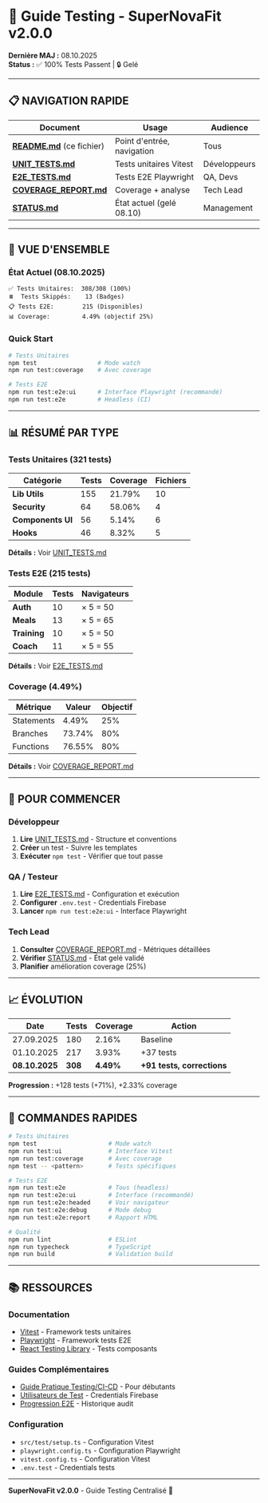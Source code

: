 # 🧪 Guide Testing - SuperNovaFit v2.0.0

**Dernière MAJ :** 08.10.2025  
**Status :** ✅ 100% Tests Passent | 🔒 Gelé

---

## 📋 NAVIGATION RAPIDE

| Document                                     | Usage                      | Audience     |
| -------------------------------------------- | -------------------------- | ------------ |
| **[README.md](README.md)** (ce fichier)      | Point d'entrée, navigation | Tous         |
| **[UNIT_TESTS.md](UNIT_TESTS.md)**           | Tests unitaires Vitest     | Développeurs |
| **[E2E_TESTS.md](E2E_TESTS.md)**             | Tests E2E Playwright       | QA, Devs     |
| **[COVERAGE_REPORT.md](COVERAGE_REPORT.md)** | Coverage + analyse         | Tech Lead    |
| **[STATUS.md](STATUS.md)**                   | État actuel (gelé 08.10)   | Management   |

---

## 🎯 VUE D'ENSEMBLE

### État Actuel (08.10.2025)

```
✅ Tests Unitaires:  308/308 (100%)
⏸️  Tests Skippés:    13 (Badges)
📋 Tests E2E:        215 (Disponibles)
📊 Coverage:         4.49% (objectif 25%)
```

### Quick Start

```bash
# Tests Unitaires
npm test                 # Mode watch
npm run test:coverage    # Avec coverage

# Tests E2E
npm run test:e2e:ui      # Interface Playwright (recommandé)
npm run test:e2e         # Headless (CI)
```

---

## 📊 RÉSUMÉ PAR TYPE

### Tests Unitaires (321 tests)

| Catégorie         | Tests | Coverage | Fichiers |
| ----------------- | ----- | -------- | -------- |
| **Lib Utils**     | 155   | 21.79%   | 10       |
| **Security**      | 64    | 58.06%   | 4        |
| **Components UI** | 56    | 5.14%    | 6        |
| **Hooks**         | 46    | 8.32%    | 5        |

**Détails :** Voir [UNIT_TESTS.md](UNIT_TESTS.md)

### Tests E2E (215 tests)

| Module       | Tests | Navigateurs |
| ------------ | ----- | ----------- |
| **Auth**     | 10    | × 5 = 50    |
| **Meals**    | 13    | × 5 = 65    |
| **Training** | 10    | × 5 = 50    |
| **Coach**    | 11    | × 5 = 55    |

**Détails :** Voir [E2E_TESTS.md](E2E_TESTS.md)

### Coverage (4.49%)

| Métrique   | Valeur | Objectif |
| ---------- | ------ | -------- |
| Statements | 4.49%  | 25%      |
| Branches   | 73.74% | 80%      |
| Functions  | 76.55% | 80%      |

**Détails :** Voir [COVERAGE_REPORT.md](COVERAGE_REPORT.md)

---

## 🎯 POUR COMMENCER

### Développeur

1. **Lire** [UNIT_TESTS.md](UNIT_TESTS.md) - Structure et conventions
2. **Créer** un test - Suivre les templates
3. **Exécuter** `npm test` - Vérifier que tout passe

### QA / Testeur

1. **Lire** [E2E_TESTS.md](E2E_TESTS.md) - Configuration et exécution
2. **Configurer** `.env.test` - Credentials Firebase
3. **Lancer** `npm run test:e2e:ui` - Interface Playwright

### Tech Lead

1. **Consulter** [COVERAGE_REPORT.md](COVERAGE_REPORT.md) - Métriques détaillées
2. **Vérifier** [STATUS.md](STATUS.md) - État gelé validé
3. **Planifier** amélioration coverage (25%)

---

## 📈 ÉVOLUTION

| Date           | Tests   | Coverage  | Action                     |
| -------------- | ------- | --------- | -------------------------- |
| 27.09.2025     | 180     | 2.16%     | Baseline                   |
| 01.10.2025     | 217     | 3.93%     | +37 tests                  |
| **08.10.2025** | **308** | **4.49%** | **+91 tests, corrections** |

**Progression :** +128 tests (+71%), +2.33% coverage

---

## 🚀 COMMANDES RAPIDES

```bash
# Tests Unitaires
npm test                    # Mode watch
npm run test:ui             # Interface Vitest
npm run test:coverage       # Avec coverage
npm test -- <pattern>       # Tests spécifiques

# Tests E2E
npm run test:e2e            # Tous (headless)
npm run test:e2e:ui         # Interface (recommandé)
npm run test:e2e:headed     # Voir navigateur
npm run test:e2e:debug      # Mode debug
npm run test:e2e:report     # Rapport HTML

# Qualité
npm run lint                # ESLint
npm run typecheck           # TypeScript
npm run build               # Validation build
```

---

## 📚 RESSOURCES

### Documentation

- [Vitest](https://vitest.dev/) - Framework tests unitaires
- [Playwright](https://playwright.dev/) - Framework tests E2E
- [React Testing Library](https://testing-library.com/react) - Tests composants

### Guides Complémentaires

- [Guide Pratique Testing/CI-CD](../guides/GUIDE_PRATIQUE_TESTING_CICD.md) - Pour débutants
- [Utilisateurs de Test](../guides/TEST_USERS_SUMMARY.md) - Credentials Firebase
- [Progression E2E](../../audit-2025-10/TESTS_PROGRESSION.md) - Historique audit

### Configuration

- `src/test/setup.ts` - Configuration Vitest
- `playwright.config.ts` - Configuration Playwright
- `vitest.config.ts` - Configuration Vitest
- `.env.test` - Credentials tests

---

**SuperNovaFit v2.0.0** - Guide Testing Centralisé 🧪
